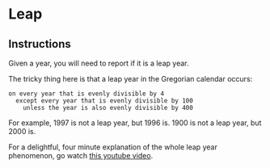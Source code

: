 # Leap

## Instructions
Given a year, you will need to report if it is a leap year.

The tricky thing here is that a leap year in the Gregorian calendar occurs:

```text
on every year that is evenly divisible by 4
  except every year that is evenly divisible by 100
    unless the year is also evenly divisible by 400
```

For example, 1997 is not a leap year, but 1996 is. 1900 is not a leap
year, but 2000 is.

For a delightful, four minute explanation of the whole leap year
phenomenon, go watch [this youtube video](http://www.youtube.com/watch?v=xX96xng7sAE).
